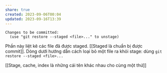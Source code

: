 ```yaml
---
share: true
created: 2023-09-06T00:04
updated: 2023-09-16T13:39
---
```

```
Changes to be committed:
  (use "git restore --staged <file>..." to unstage)
```

Phần này liệt kê các file đã được staged. [[Staged là chuẩn bị được commit]]. Dòng dưới hướng dẫn cách loại bỏ một file ra khỏi stage: dùng `git restore --staged <file>...`

[[Stage, cache, index là những cái tên khác nhau cho cùng một thứ]]